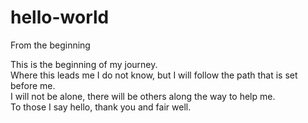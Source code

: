 # hello-world
From the beginning

This is the beginning of my journey.  
Where this leads me I do not know, but I will follow the path that is set before me.  
I will not be alone, there will be others along the way to help me.  
To those I say hello, thank you and fair well.
